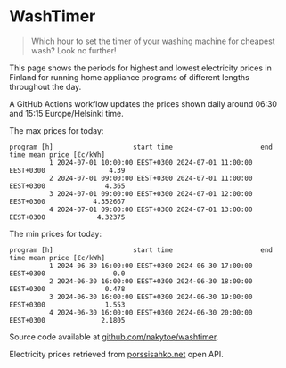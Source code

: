 
# WashTimer

> Which hour to set the timer of your washing machine for cheapest wash? Look no further!

This page shows the periods for highest and lowest electricity prices in Finland 
for running home appliance programs of different lengths throughout the day. 

A GitHub Actions workflow updates the prices shown daily around 06:30 and 15:15 Europe/Helsinki time.

The max prices for today:

	program [h]                    start time                      end time mean price [€c/kWh]
	          1 2024-07-01 10:00:00 EEST+0300 2024-07-01 11:00:00 EEST+0300                4.39
	          2 2024-07-01 09:00:00 EEST+0300 2024-07-01 11:00:00 EEST+0300               4.365
	          3 2024-07-01 09:00:00 EEST+0300 2024-07-01 12:00:00 EEST+0300            4.352667
	          4 2024-07-01 09:00:00 EEST+0300 2024-07-01 13:00:00 EEST+0300             4.32375

The min prices for today:

	program [h]                    start time                      end time mean price [€c/kWh]
	          1 2024-06-30 16:00:00 EEST+0300 2024-06-30 17:00:00 EEST+0300                 0.0
	          2 2024-06-30 16:00:00 EEST+0300 2024-06-30 18:00:00 EEST+0300               0.478
	          3 2024-06-30 16:00:00 EEST+0300 2024-06-30 19:00:00 EEST+0300               1.553
	          4 2024-06-30 16:00:00 EEST+0300 2024-06-30 20:00:00 EEST+0300              2.1805


Source code available at [github.com/nakytoe/washtimer](https://github.com/nakytoe/washtimer).

Electricity prices retrieved from [porssisahko.net](https://porssisahko.net/api) open API.
